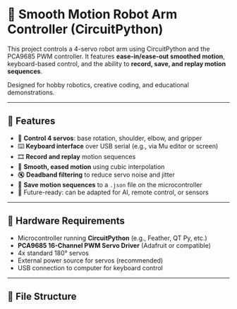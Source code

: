 # 🤖 Smooth Motion Robot Arm Controller (CircuitPython)

This project controls a 4-servo robot arm using CircuitPython and the PCA9685 PWM controller. It features **ease-in/ease-out smoothed motion**, keyboard-based control, and the ability to **record, save, and replay motion sequences**.

Designed for hobby robotics, creative coding, and educational demonstrations.

---

## 🔧 Features

- 🔁 **Control 4 servos**: base rotation, shoulder, elbow, and gripper
- ⌨️ **Keyboard interface** over USB serial (e.g., via Mu editor or screen)
- 🎞️ **Record and replay** motion sequences
- 🧈 **Smooth, eased motion** using cubic interpolation
- 🔇 **Deadband filtering** to reduce servo noise and jitter
- 💾 **Save motion sequences** to a `.json` file on the microcontroller
- 🧠 Future-ready: can be adapted for AI, remote control, or sensors

---

## 🧰 Hardware Requirements

- Microcontroller running **CircuitPython** (e.g., Feather, QT Py, etc.)
- **PCA9685 16-Channel PWM Servo Driver** (Adafruit or compatible)
- 4x standard 180° servos
- External power source for servos (recommended)
- USB connection to computer for keyboard control

---

## 📁 File Structure

